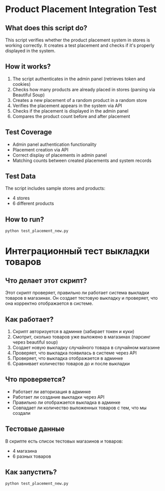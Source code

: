 # Product Placement Integration Test

## What does this script do?
This script verifies whether the product placement system in stores is working correctly. It creates a test placement and checks if it's properly displayed in the system.

## How it works?
1. The script authenticates in the admin panel (retrieves token and cookies)
2. Checks how many products are already placed in stores (parsing via Beautiful Soup)
3. Creates a new placement of a random product in a random store
4. Verifies the placement appears in the system via API
5. Checks if the placement is displayed in the admin panel
6. Compares the product count before and after placement

## Test Coverage
- Admin panel authentication functionality
- Placement creation via API
- Correct display of placements in admin panel
- Matching counts between created placements and system records

## Test Data
The script includes sample stores and products:
- 4 stores
- 6 different products

## How to run?
```bash
python test_placement_new.py
```

# Интеграционный тест выкладки товаров

## Что делает этот скрипт?
Этот скрипт проверяет, правильно ли работает система выкладки товаров в магазинах. Он создает тестовую выкладку и проверяет, что она корректно отображается в системе.

## Как работает?
1. Скрипт авторизуется в админке (забирает токен и куки) 
2. Смотрит, сколько товаров уже выложено в магазинах (парсинг через beautiful soup) 
3. Создает новую выкладку случайного товара в случайном магазине
4. Проверяет, что выкладка появилась в системе через API
5. Проверяет, что выкладка отображается в админке
6. Сравнивает количество товаров до и после выкладки

## Что проверяется?
- Работает ли авторизация в админке
- Работает ли создание выкладки через API
- Правильно ли отображается выкладка в админке
- Совпадает ли количество выложенных товаров с тем, что мы создали

## Тестовые данные
В скрипте есть список тестовых магазинов и товаров:
- 4 магазина
- 6 разных товаров

## Как запустить?
```bash
python test_placement_new.py
```

